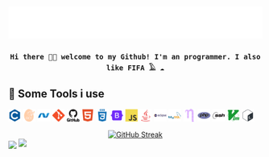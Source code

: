 
<h1 align="center">
  <img src="https://raw.githubusercontent.com/oussamazahh/oussamazahh/main/ouss.svg" alt="малыш" />
</h1>
<h4 align="center"><samp> Hi there 👋🏾  welcome to my Github! I'm an programmer. I also like FIFA 𓄿 ☁️ </samp></h4>
<h2>🚀 Some Tools i use </h2>
<p align="left">
<img src="https://github.com/devicons/devicon/blob/master/icons/c/c-plain.svg" alt="c" width="25" height="25" />
<img src="https://github.com/devicons/devicon/blob/master/icons/gcc/gcc-plain.svg" alt="gcc" width="25" height="25" />
<img src="https://raw.githubusercontent.com/devicons/devicon/master/icons/dot-net/dot-net-original.svg" alt=".NET" width="25" height="25" />
<img src="https://github.com/devicons/devicon/blob/master/icons/git/git-original.svg" alt="git" width="25" height="25" />
<img src="https://github.com/devicons/devicon/blob/master/icons/github/github-original-wordmark.svg" alt="github" width="25" height="25" />
<img src="https://github.com/devicons/devicon/blob/master/icons/html5/html5-plain.svg" alt="html" width="25" height="25" />
<img src="https://github.com/devicons/devicon/blob/master/icons/css3/css3-plain-wordmark.svg" alt="css" width="25" height="25" />
<img src="https://raw.githubusercontent.com/devicons/devicon/master/icons/bootstrap/bootstrap-plain.svg" alt="bootstrap" width="25" height="25" />
<img src="https://github.com/devicons/devicon/blob/master/icons/javascript/javascript-original.svg" alt="javascript" width="25" height="25" />
<img src="https://github.com/devicons/devicon/blob/master/icons/java/java-plain.svg" alt="java" width="25" height="25" />
<img src="https://github.com/devicons/devicon/blob/master/icons/eclipse/eclipse-original-wordmark.svg" alt="eclipse" width="25" height="25" />
<img src="https://github.com/devicons/devicon/blob/master/icons/mysql/mysql-original-wordmark.svg" alt="mysql" width="25" height="25" />
<img src="https://github.com/devicons/devicon/blob/master/icons/nano/nano-plain.svg" alt="nano" width="25" height="25" />
<img src="https://github.com/devicons/devicon/blob/master/icons/php/php-original.svg" alt="php" width="25" height="25" />
<img src="https://github.com/devicons/devicon/blob/master/icons/ssh/ssh-original-wordmark.svg" alt="ssh" width="25" height="25" />
<img src="https://github.com/devicons/devicon/blob/master/icons/vim/vim-plain.svg" alt="vim" width="25" height="25" />
<img src="https://github.com/devicons/devicon/blob/master/icons/bash/bash-plain.svg" alt="bash" width="25" height="25" />
</p>
<center>
  <a href="https://github.com/oussamazahh">
    <img src="https://streak-stats.demolab.com?user=oussamazahh&theme=black-ice&border_radius=2.5" alt="GitHub Streak" />
  </a>
</center>
<img align="center" src="https://media.giphy.com/media/MFVXn1fmymn0x8H5XH/giphy.gif?cid=790b76119ihbmit5xds5szvd23vkgnar27k7nd4bctkcg7ek&ep=v1_gifs_search&rid=giphy.gif&ct=g" />

<a href="https://visitcount.itsvg.in">
  <img src="https://visitcount.itsvg.in/api?id=oussamazahh&label=Profile%20Views&icon=5&pretty=false" />
</a>
